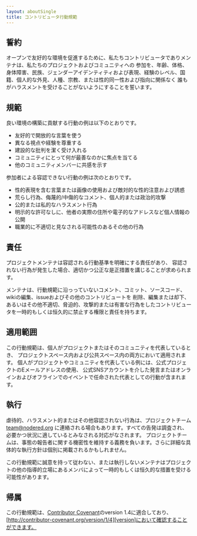 ```yaml
---
layout: aboutSingle
title: コントリビュータ行動規範
---
```


## 誓約

オープンで友好的な環境を促進するために、私たちコントリビュータでありメンテナは、私たちのプロジェクトおよびコミュニティへの
参加を、年齢、体格、身体障害、民族、ジェンダーアイデンティティおよび表現、経験のレベル、国籍、個人的な外見、人種、宗教、または性的同一性および指向に関係なく
誰もがハラスメントを受けることがないようにすることを誓います。

## 規範

良い環境の構築に貢献する行動の例は以下のとおりです。

* 友好的で開放的な言葉を使う
* 異なる視点や経験を尊重する
* 建設的な批判を潔く受け入れる
* コミュニティにとって何が最善なのかに焦点を当てる
* 他のコミュニティメンバーに共感を示す

参加者による容認できない行動の例は次のとおりです。

* 性的表現を含む言葉または画像の使用および敵対的な性的注意および誘惑
* 荒らし行為、侮蔑的/中傷的なコメント、個人的または政治的攻撃
* 公的または私的なハラスメント行為
* 明示的な許可なしに、他者の実際の住所や電子的なアドレスなど個人情報の公開
* 職業的に不適切と見なされる可能性のあるその他の行為

## 責任

プロジェクトメンテナは容認される行動基準を明確にする責任があり、
容認されない行為が発生した場合、適切かつ公正な是正措置を講じることが求められます。

メンテナは、行動規範に沿っっていないコメント、コミット、ソースコード、wikiの編集、issueおよびその他のコントリビュートを
削除、編集または却下、あるいはその他不適切、脅迫的、攻撃的または有害な行為をしたコントリビュータを一時的もしくは恒久的に禁止する権限と責任を持ちます。

## 適用範囲

この行動規範は、個人がプロジェクトまたはそのコミュニティを代表しているとき、
プロジェクトスペース内および公共スペース内の両方において適用されます。
個人がプロジェクトやコミュニティを代表している例には、公式プロジェクトのEメールアドレスの使用、
公式SNSアカウントを介した発言またはオンラインおよびオフラインでのイベントで任命された代表としての行動が含まれます。

## 執行

虐待的、ハラスメント的またはその他容認されない行為は、プロジェクトチーム[team@nodered.org](mailto:team@nodered.org)
に連絡される場合もあります。すべての告発は調査され、必要かつ状況に適しているとみなされる対応がなされます。
プロジェクトチームは、事態の報告者に関する機密性を維持する義務を負います。さらに詳細な具体的な執行方針は個別に掲載されるかもしれません。

この行動規範に誠意を持って従わない、または執行しないメンテナはプロジェクトの他の指導的立場にあるメンバによって一時的もしくは恒久的な措置を受ける可能性があります。

## 帰属

この行動規範は、[Contributor Covenant][homepage]のversion 1.4に適合しており、
[http://contributor-covenant.org/version/1/4][version]において確認することができます。

[homepage]: http://contributor-covenant.org
[version]: http://contributor-covenant.org/version/1/4/
